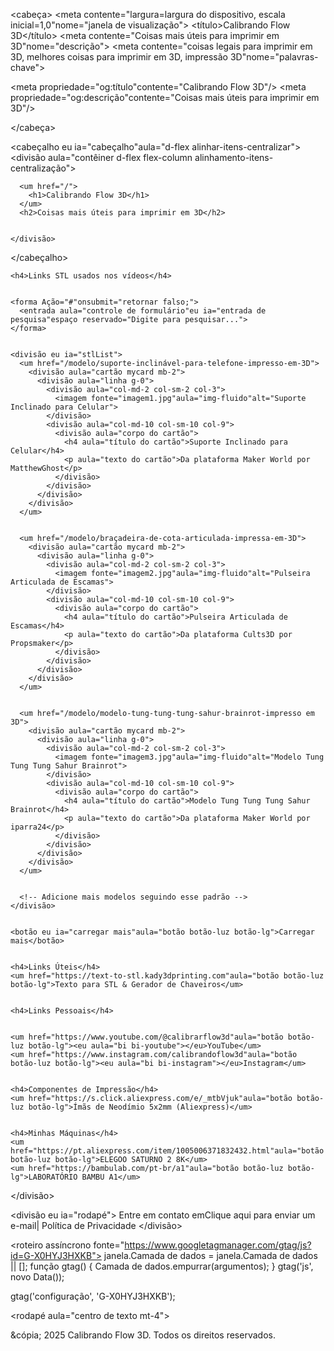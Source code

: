 <!DOCTYPE html>
<HTML língua="pt">


<cabeça>
  <meta conjunto de caracteres="utf-8">
  <meta contente="largura=largura do dispositivo, escala inicial=1,0"nome="janela de visualização">
  <título>Calibrando Flow 3D</título>
  <meta contente="Coisas mais úteis para imprimir em 3D"nome="descrição">
  <meta contente="coisas legais para imprimir em 3D, melhores coisas para imprimir em 3D, impressão 3D"nome="palavras-chave">


  <!-- Fontes do Google -->
  <link
    href="https://fonts.googleapis.com/css?family=Open+Sans:300,300i,400,400i,600,600i,700,700i|Raleway:300,300i,400,400i,600,600i,700,700i"
    rel="folha de estilo">


  <!-- Arquivos CSS do fornecedor -->
  <link href="https://kady3dprinting.com/public/assets/vendor/bootstrap/css/bootstrap.min.css"rel="folha de estilo">
  <link href="https://kady3dprinting.com/public/assets/vendor/bootstrap-icons/bootstrap-icons.css"rel="folha de estilo">


  <!-- Arquivo CSS principal do modelo -->
  <link href="https://kady3dprinting.com/public/assets/css/style.css"rel="folha de estilo">


  <meta propriedade="og:título"contente="Calibrando Flow 3D"/>
  <meta propriedade="og:descrição"contente="Coisas mais úteis para imprimir em 3D"/>


</cabeça>


<corpo>


  <cabeçalho eu ia="cabeçalho"aula="d-flex alinhar-itens-centralizar">
    <divisão aula="contêiner d-flex flex-column alinhamento-itens-centralização">


      <um href="/">
        <h1>Calibrando Flow 3D</h1>
      </um>
      <h2>Coisas mais úteis para imprimir em 3D</h2>


    </divisão>
  </cabeçalho><!-- Fim do #cabeçalho -->


<principal eu ia="principal">
  <divisão aula="d-grid gap-2 col-10 mx-auto texto-centralizado">


    <h4>Links STL usados ​​nos vídeos</h4>


    <forma Ação="#"onsubmit="retornar falso;">
      <entrada aula="controle de formulário"eu ia="entrada de pesquisa"espaço reservado="Digite para pesquisar...">
    </forma>


    <divisão eu ia="stlList">
      <um href="/modelo/suporte-inclinável-para-telefone-impresso-em-3D">
        <divisão aula="cartão mycard mb-2">
          <divisão aula="linha g-0">
            <divisão aula="col-md-2 col-sm-2 col-3">
              <imagem fonte="imagem1.jpg"aula="img-fluido"alt="Suporte Inclinado para Celular">
            </divisão>
            <divisão aula="col-md-10 col-sm-10 col-9">
              <divisão aula="corpo do cartão">
                <h4 aula="título do cartão">Suporte Inclinado para Celular</h4>
                <p aula="texto do cartão">Da plataforma Maker World por MatthewGhost</p>
              </divisão>
            </divisão>
          </divisão>
        </divisão>
      </um>


      <um href="/modelo/braçadeira-de-cota-articulada-impressa-em-3D">
        <divisão aula="cartão mycard mb-2">
          <divisão aula="linha g-0">
            <divisão aula="col-md-2 col-sm-2 col-3">
              <imagem fonte="imagem2.jpg"aula="img-fluido"alt="Pulseira Articulada de Escamas">
            </divisão>
            <divisão aula="col-md-10 col-sm-10 col-9">
              <divisão aula="corpo do cartão">
                <h4 aula="título do cartão">Pulseira Articulada de Escamas</h4>
                <p aula="texto do cartão">Da plataforma Cults3D por Propsmaker</p>
              </divisão>
            </divisão>
          </divisão>
        </divisão>
      </um>


      <um href="/modelo/modelo-tung-tung-tung-sahur-brainrot-impresso em 3D">
        <divisão aula="cartão mycard mb-2">
          <divisão aula="linha g-0">
            <divisão aula="col-md-2 col-sm-2 col-3">
              <imagem fonte="imagem3.jpg"aula="img-fluido"alt="Modelo Tung Tung Tung Sahur Brainrot">
            </divisão>
            <divisão aula="col-md-10 col-sm-10 col-9">
              <divisão aula="corpo do cartão">
                <h4 aula="título do cartão">Modelo Tung Tung Tung Sahur Brainrot</h4>
                <p aula="texto do cartão">Da plataforma Maker World por iparra24</p>
              </divisão>
            </divisão>
          </divisão>
        </divisão>
      </um>


      <!-- Adicione mais modelos seguindo esse padrão -->
    </divisão>


    <botão eu ia="carregar mais"aula="botão botão-luz botão-lg">Carregar mais</botão>


    <h4>Links Úteis</h4>
    <um href="https://text-to-stl.kady3dprinting.com"aula="botão botão-luz botão-lg">Texto para STL & Gerador de Chaveiros</um>


    <h4>Links Pessoais</h4>


    <um href="https://www.youtube.com/@calibrarflow3d"aula="botão botão-luz botão-lg"><eu aula="bi bi-youtube"></eu>YouTube</um>
    <um href="https://www.instagram.com/calibrandoflow3d"aula="botão botão-luz botão-lg"><eu aula="bi bi-instagram"></eu>Instagram</um>


    <h4>Componentes de Impressão</h4>
    <um href="https://s.click.aliexpress.com/e/_mtbVjuk"aula="botão botão-luz botão-lg">Ímãs de Neodímio 5x2mm (Aliexpress)</um>


    <h4>Minhas Máquinas</h4>
    <um href="https://pt.aliexpress.com/item/1005006371832432.html"aula="botão botão-luz botão-lg">ELEGOO SATURNO 2 8K</um>
    <um href="https://bambulab.com/pt-br/a1"aula="botão botão-luz botão-lg">LABORATÓRIO BAMBU A1</um>


  </divisão>
</principal><!-- Fim #main -->


<divisão eu ia="rodapé">
  Entre em contato em<forte><um href="mailto:ratrixcba@gmail.com">Clique aqui para enviar um e-mail</um></forte>|
  <um href="/política de Privacidade">Política de Privacidade</um>
</divisão>


<roteiro fonte="https://code.jquery.com/jquery-3.7.1.min.js"></roteiro>
<roteiro fonte="https://kady3dprinting.com/public/assets/js/main.js"></roteiro>


<!-- Google Analytics -->
<roteiro assíncrono fonte="https://www.googletagmanager.com/gtag/js?id=G-X0HYJ3HXKB"></roteiro>
<roteiro>
  janela.Camada de dados = janela.Camada de dados || [];
  função gtag() { Camada de dados.empurrar(argumentos); }
  gtag('js', novo Data());


  gtag('configuração', 'G-X0HYJ3HXKB');
</roteiro>


<rodapé aula="centro de texto mt-4">
  <p>&cópia; 2025 Calibrando Flow 3D. Todos os direitos reservados.</p>
</rodapé>


</corpo>
</HTML>
